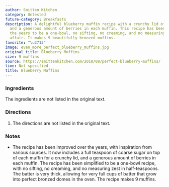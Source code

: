 ```yaml
---
author: Smitten Kitchen
category: Untested
future-category: Breakfasts
description: A delightful blueberry muffin recipe with a crunchy lid of coarse sugar
  and a generous amount of berries in each muffin. This recipe has been improved over
  the years to be a one-bowl, no sifting, no creaming, and no measuring zest in half-teaspoons
  affair. It makes 9 beautifully bronzed muffins.
favorite: "\u2713"
image: even_more_perfect_blueberry_muffins.jpg
original_title: Blueberry Muffins
size: 9 muffins
source: https://smittenkitchen.com/2010/08/perfect-blueberry-muffins/
time: Not specified
title: Blueberry Muffins
---
```


### Ingredients

The ingredients are not listed in the original text.

### Directions

1. The directions are not listed in the original text.

### Notes

- The recipe has been improved over the years, with inspiration from various sources. It now includes a full teaspoon of coarse sugar on top of each muffin for a crunchy lid, and a generous amount of berries in each muffin. The recipe has been simplified to be a one-bowl recipe, with no sifting, no creaming, and no measuring zest in half-teaspoons. The batter is very thick, allowing for very full cups of batter that grow into perfect bronzed domes in the oven. The recipe makes 9 muffins.